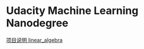 # Udacity Machine Learning Nanodegree

[项目说明 linear_algebra](https://github.com/nd009/linear_algebra)
